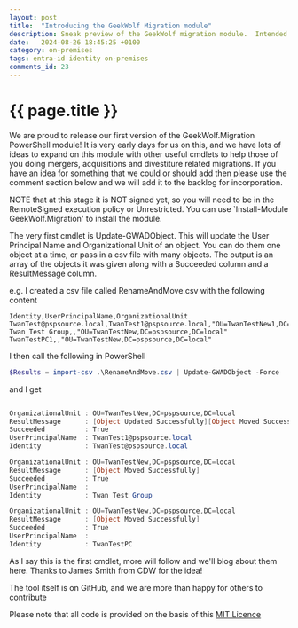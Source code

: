 ```yaml
---
layout: post
title:  "Introducing the GeekWolf Migration module"
description: Sneak preview of the GeekWolf migration module.  Intended to plug gaps where tooling doesn't provide a specific feature or where there are gaps between tools
date:   2024-08-26 18:45:25 +0100
category: on-premises
tags: entra-id identity on-premises
comments_id: 23
---
```

<h1>{{ page.title }}</h1>

We are proud to release our first version of the GeekWolf.Migration PowerShell module!   It is very early days for us on this, and we have lots of ideas to expand on this module with other useful cmdlets to help those of you doing mergers, acquisitions and divestiture related migrations.   If you have an idea for something that we could or should add then please use the comment section below and we will add it to the backlog for incorporation.

NOTE that at this stage it is NOT signed yet, so you will need to be in the RemoteSigned execution policy or Unrestricted.   You can use `Install-Module GeekWolf.Migration' to install the module.

The very first cmdlet is Update-GWADObject.  This will update the User Principal Name and Organizational Unit of an object.  You can do them one object at a time, or pass in a csv file with many objects.  The output is an array of the objects it was given along with a Succeeded column and a ResultMessage column.

e.g. I created a csv file called RenameAndMove.csv with the following content
```
Identity,UserPrincipalName,OrganizationalUnit
TwanTest@pspsource.local,TwanTest1@pspsource.local,"OU=TwanTestNew1,DC=pspsource,DC=local"
Twan Test Group,,"OU=TwanTestNew,DC=pspsource,DC=local"
TwanTestPC1,,"OU=TwanTestNew,DC=pspsource,DC=local"
```

I then call the following in PowerShell
```powershell
$Results = import-csv .\RenameAndMove.csv | Update-GWADObject -Force
```

and I get
```powershell

OrganizationalUnit : OU=TwanTestNew,DC=pspsource,DC=local
ResultMessage      : [Object Updated Successfully][Object Moved Successfully]
Succeeded          : True
UserPrincipalName  : TwanTest1@pspsource.local
Identity           : TwanTest@pspsource.local

OrganizationalUnit : OU=TwanTestNew,DC=pspsource,DC=local
ResultMessage      : [Object Moved Successfully]
Succeeded          : True
UserPrincipalName  : 
Identity           : Twan Test Group

OrganizationalUnit : OU=TwanTestNew,DC=pspsource,DC=local
ResultMessage      : [Object Moved Successfully]
Succeeded          : True
UserPrincipalName  : 
Identity           : TwanTestPC
```

As I say this is the first cmdlet, more will follow and we'll blog about them here.  Thanks to James Smith from CDW for the idea!


The tool itself is on GitHub, and we are more than happy for others to contribute

Please note that all code is provided on the basis of this [MIT Licence](/licence/)